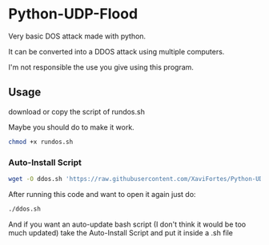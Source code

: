 # Python-UDP-Flood
Very basic DOS attack made with python.

It can be converted into a DDOS attack using multiple computers.

I'm not responsible the use you give using this program.

## Usage
download or copy the script of rundos.sh

Maybe you should do to make it work.
```bash
chmod +x rundos.sh
```

### Auto-Install Script
```bash
wget -O ddos.sh 'https://raw.githubusercontent.com/XaviFortes/Python-UDP-Flood/master/rundos.sh' && chmod +x ddos.sh && ./ddos.sh
```
After running this code and want to open it again just do:
```bash
./ddos.sh
```
And if you want an auto-update bash script (I don't think it would be too much updated)
take the Auto-Install Script and put it inside a .sh file
